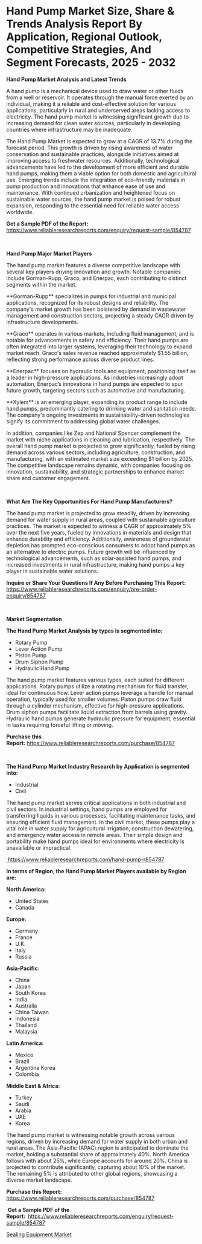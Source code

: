 <p><h1>Hand Pump Market Size, Share & Trends Analysis Report By Application, Regional Outlook, Competitive Strategies, And Segment Forecasts, 2025 - 2032</h1></p><p><strong>Hand Pump Market Analysis and Latest Trends</strong></p>
<p><p>A hand pump is a mechanical device used to draw water or other fluids from a well or reservoir. It operates through the manual force exerted by an individual, making it a reliable and cost-effective solution for various applications, particularly in rural and underserved areas lacking access to electricity. The hand pump market is witnessing significant growth due to increasing demand for clean water sources, particularly in developing countries where infrastructure may be inadequate.</p><p>The Hand Pump Market is expected to grow at a CAGR of 13.7% during the forecast period. This growth is driven by rising awareness of water conservation and sustainable practices, alongside initiatives aimed at improving access to freshwater resources. Additionally, technological advancements have led to the development of more efficient and durable hand pumps, making them a viable option for both domestic and agricultural use. Emerging trends include the integration of eco-friendly materials in pump production and innovations that enhance ease of use and maintenance. With continued urbanization and heightened focus on sustainable water sources, the hand pump market is poised for robust expansion, responding to the essential need for reliable water access worldwide.</p></p>
<p><strong>Get a Sample PDF of the Report:&nbsp;</strong> <a href="https://www.reliableresearchreports.com/enquiry/request-sample/854787?utm_campaign=2251&utm_medium=2&utm_source=Github&utm_content=ia&utm_term=08042025&utm_id=hand-pump">https://www.reliableresearchreports.com/enquiry/request-sample/854787</a></p>
<p>&nbsp;</p>
<p><strong>Hand Pump Major Market Players</strong></p>
<p><p>The hand pump market features a diverse competitive landscape with several key players driving innovation and growth. Notable companies include Gorman-Rupp, Graco, and Enerpac, each contributing to distinct segments within the market.</p><p>**Gorman-Rupp** specializes in pumps for industrial and municipal applications, recognized for its robust designs and reliability. The company's market growth has been bolstered by demand in wastewater management and construction sectors, projecting a steady CAGR driven by infrastructure developments.</p><p>**Graco** operates in various markets, including fluid management, and is notable for advancements in safety and efficiency. Their hand pumps are often integrated into larger systems, leveraging their technology to expand market reach. Graco's sales revenue reached approximately $1.55 billion, reflecting strong performance across diverse product lines.</p><p>**Enerpac** focuses on hydraulic tools and equipment, positioning itself as a leader in high-pressure applications. As industries increasingly adopt automation, Enerpac’s innovations in hand pumps are expected to spur future growth, targeting sectors such as automotive and manufacturing.</p><p>**Xylem** is an emerging player, expanding its product range to include hand pumps, predominantly catering to drinking water and sanitation needs. The company's ongoing investments in sustainability-driven technologies signify its commitment to addressing global water challenges.</p><p>In addition, companies like Zep and National Spencer complement the market with niche applications in cleaning and lubrication, respectively. The overall hand pump market is projected to grow significantly, fueled by rising demand across various sectors, including agriculture, construction, and manufacturing, with an estimated market size exceeding $1 billion by 2025. The competitive landscape remains dynamic, with companies focusing on innovation, sustainability, and strategic partnerships to enhance market share and customer engagement.</p></p>
<p>&nbsp;</p>
<p><strong>What Are The Key Opportunities For Hand Pump Manufacturers?</strong></p>
<p><p>The hand pump market is projected to grow steadily, driven by increasing demand for water supply in rural areas, coupled with sustainable agriculture practices. The market is expected to witness a CAGR of approximately 5% over the next five years, fueled by innovations in materials and design that enhance durability and efficiency. Additionally, awareness of groundwater depletion has prompted eco-conscious consumers to adopt hand pumps as an alternative to electric pumps. Future growth will be influenced by technological advancements, such as solar-assisted hand pumps, and increased investments in rural infrastructure, making hand pumps a key player in sustainable water solutions.</p></p>
<p><strong>Inquire or Share Your Questions If Any Before Purchasing This Report:</strong> <a href="https://www.reliableresearchreports.com/enquiry/pre-order-enquiry/854787?utm_campaign=2251&utm_medium=2&utm_source=Github&utm_content=ia&utm_term=08042025&utm_id=hand-pump">https://www.reliableresearchreports.com/enquiry/pre-order-enquiry/854787</a></p>
<p>&nbsp;</p>
<p><strong>Market Segmentation</strong></p>
<p><strong>The Hand Pump Market Analysis by types is segmented into:</strong></p>
<p><ul><li>Rotary Pump</li><li>Lever Action Pump</li><li>Piston Pump</li><li>Drum Siphon Pump</li><li>Hydraulic Hand Pump</li></ul></p>
<p><p>The hand pump market features various types, each suited for different applications. Rotary pumps utilize a rotating mechanism for fluid transfer, ideal for continuous flow. Lever action pumps leverage a handle for manual operation, typically used for smaller volumes. Piston pumps draw fluid through a cylinder mechanism, effective for high-pressure applications. Drum siphon pumps facilitate liquid extraction from barrels using gravity. Hydraulic hand pumps generate hydraulic pressure for equipment, essential in tasks requiring forceful lifting or moving.</p></p>
<p><strong>Purchase this Report:&nbsp;</strong><a href="https://www.reliableresearchreports.com/purchase/854787?utm_campaign=2251&utm_medium=2&utm_source=Github&utm_content=ia&utm_term=08042025&utm_id=hand-pump">https://www.reliableresearchreports.com/purchase/854787</a></p>
<p>&nbsp;</p>
<p><strong>The Hand Pump Market Industry Research by Application is segmented into:</strong></p>
<p><ul><li>Industrial</li><li>Civil</li></ul></p>
<p><p>The hand pump market serves critical applications in both industrial and civil sectors. In industrial settings, hand pumps are employed for transferring liquids in various processes, facilitating maintenance tasks, and ensuring efficient fluid management. In the civil market, these pumps play a vital role in water supply for agricultural irrigation, construction dewatering, and emergency water access in remote areas. Their simple design and portability make hand pumps ideal for environments where electricity is unavailable or impractical.</p></p>
<p><a href="https://www.reliableresearchreports.com/hand-pump-r854787?utm_campaign=2251&utm_medium=2&utm_source=Github&utm_content=ia&utm_term=08042025&utm_id=hand-pump">&nbsp;https://www.reliableresearchreports.com/hand-pump-r854787</a></p>
<p><strong>In terms of Region, the Hand Pump Market Players available by Region are:</strong></p>
<p>
    <p> <strong> North America: </strong>
        <ul>
            <li>United States</li>
            <li>Canada</li>
        </ul>
        </p> 
    <p> <strong> Europe: </strong>
        <ul>
            <li>Germany</li>
            <li>France</li>
            <li>U.K.</li>
            <li>Italy</li>
            <li>Russia</li>
        </ul>
        </p> 
    <p> <strong> Asia-Pacific: </strong>
        <ul>
            <li>China</li>
            <li>Japan</li>
            <li>South Korea</li>
            <li>India</li>
            <li>Australia</li>
            <li>China Taiwan</li>
            <li>Indonesia</li>
            <li>Thailand</li>
            <li>Malaysia</li>
        </ul>
        </p> 
    <p> <strong> Latin America: </strong>
        <ul>
            <li>Mexico</li>
            <li>Brazil</li>
            <li>Argentina Korea</li>
            <li>Colombia</li>
        </ul>
        </p> 
    <p> <strong> Middle East & Africa: </strong>
        <ul>
            <li>Turkey</li>
            <li>Saudi</li>
            <li>Arabia</li>
            <li>UAE</li>
            <li>Korea</li>
        </ul>
    </p>
    </p>
<p><p>The hand pump market is witnessing notable growth across various regions, driven by increasing demand for water supply in both urban and rural areas. The Asia-Pacific (APAC) region is anticipated to dominate the market, holding a substantial share of approximately 40%. North America follows with about 25%, while Europe accounts for around 20%. China is projected to contribute significantly, capturing about 10% of the market. The remaining 5% is attributed to other global regions, showcasing a diverse market landscape.</p></p>
<p><strong>Purchase this Report: </strong><a href="https://www.reliableresearchreports.com/purchase/854787?utm_campaign=2251&utm_medium=2&utm_source=Github&utm_content=ia&utm_term=08042025&utm_id=hand-pump">https://www.reliableresearchreports.com/purchase/854787</a></p>
<p>&nbsp;<strong>Get a Sample PDF of the Report:&nbsp;&nbsp;</strong><a href="https://www.reliableresearchreports.com/enquiry/request-sample/854787?utm_campaign=2251&utm_medium=2&utm_source=Github&utm_content=ia&utm_term=08042025&utm_id=hand-pump">https://www.reliableresearchreports.com/enquiry/request-sample/854787</a></p>
<p><strong></strong></p>
<p><p><a href="https://github.com/uripeachrii/Market-Research-Report-List-1/blob/main/sealing-equipment-market.md?utm_campaign=2251&utm_medium=2&utm_source=Github&utm_content=ia&utm_term=08042025&utm_id=hand-pump">Sealing Equipment Market</a></p></p>